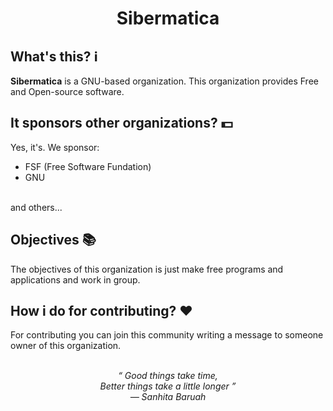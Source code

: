 <div align="center">
    <h1>Sibermatica</h1>
</div>

## What's this? ℹ️

**Sibermatica** is a GNU-based organization.  This organization provides
Free and Open-source software.

## It sponsors other organizations? 💵
Yes, it's.  We sponsor:
- FSF (Free Software Fundation)
- GNU
<br>
and others...

## Objectives 📚
The objectives of this organization is just make free programs and applications
and work in group.

## How i do for contributing? ❤️
For contributing you can join this community writing a message to someone owner
of this organization.
<br><br>
<div align="center">
    <i>
        <q>
            Good things take time,<br>
            Better things take a little longer
        </q><br>
        <cite>― Sanhita Baruah</cite>
    </i>
</div>
